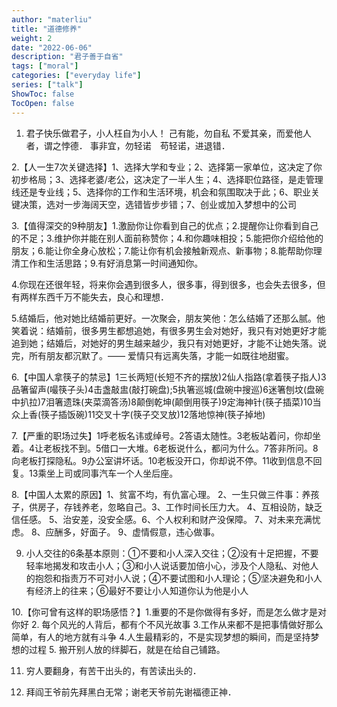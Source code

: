 ```yaml
---
author: "materliu"
title: "道德修养"
weight: 2
date: "2022-06-06"
description: "君子善于自省"
tags: ["moral"]
categories: ["everyday life"] 
series: ["talk"]
ShowToc: false
TocOpen: false
---
```


1.
    君子快乐做君子，小人枉自为小人！
    己有能，勿自私
    不爱其亲，而爱他人者，谓之悖德．
    事非宜，勿轻诺　苟轻诺，进退错．

2.【人一生7次关键选择】1、选择大学和专业；2、选择第一家单位，这决定了你初步格局；3、选择老婆/老公，这决定了一半人生；4、选择职位路径，是走管理线还是专业线；5、选择你的工作和生活环境，机会和氛围取决于此；6、职业关键决策，选对一步海阔天空，选错皆步步错；7、创业或加入梦想中的公司

3.【值得深交的9种朋友】1.激励你让你看到自己的优点；2.提醒你让你看到自己的不足；3.维护你并能在别人面前称赞你；4.和你趣味相投；5.能把你介绍给他的朋友；6.能让你全身心放松；7.能让你有机会接触新观点、新事物；8.能帮助你理清工作和生活思路；9.有好消息第一时间通知你。

4.你现在还很年轻，将来你会遇到很多人，很多事，得到很多，也会失去很多，但有两样东西千万不能失去，良心和理想．

5.结婚后，他对她比结婚前更好。一次聚会，朋友笑他：怎么结婚了还那么腻。他笑着说：结婚前，很多男生都想追她，有很多男生会对她好，我只有对她更好才能追到她；结婚后，对她好的男生越来越少，我只有对她更好，才能不让她失落。说完，所有朋友都沉默了。—— 爱情只有远离失落，才能一如既往地甜蜜。

6.【中国人拿筷子的禁忌】1三长两短(长短不齐的摆放)2仙人指路(拿着筷子指人)3品箸留声(嘬筷子头)4击盏敲盅(敲打碗盘);5执箸巡城(盘碗中搜巡)6迷箸刨坟(盘碗中扒拉)7泪箸遗珠(夹菜滴答汤)8颠倒乾坤(颠倒用筷子)9定海神针(筷子插菜)10当众上香(筷子插饭碗)11交叉十字(筷子交叉放)12落地惊神(筷子掉地)

7.【严重的职场过失】1呼老板名讳或绰号。2答语太随性。3老板站着问，你却坐着。4让老板找不到。5借口一大堆。6老板说什么，都问为什么。7答非所问。8向老板打探隐私。9办公室讲坏话。10老板没开口，你却说不停。11收到信息不回复。13乘坐上司或同事汽车一个人坐后座。


8.【中国人太累的原因】1、贫富不均，有仇富心理。 2、一生只做三件事：养孩子，供房子，存钱养老，忽略自己。3、工作时间长压力大。 4、互相设防，缺乏信任感。 5、治安差，没安全感。6、个人权利和财产没保障。 7、对未来充满忧虑。 8、应酬多，好面子。 9、虚情假意，违心做事。

9. 小人交往的6条基本原则：①不要和小人深入交往；②没有十足把握，不要轻率地揭发和攻击小人；③和小人说话要加倍小心，涉及个人隐私、对他人的抱怨和指责万不可对小人说；④不要试图和小人理论；⑤坚决避免和小人有经济上的往来；⑥最好不要让小人知道你认为他是小人


10.【你可曾有这样的职场感悟？】1.重要的不是你做得有多好，而是怎么做才是对你好 2. 每个风光的人背后，都有个不风光故事 3.工作从来都不是把事情做好那么简单，有人的地方就有斗争 4.人生最精彩的，不是实现梦想的瞬间，而是坚持梦想的过程 5. 搬开别人放的绊脚石，就是在给自己铺路。


11. 穷人要翻身，有苦干出头的，有苦读出头的．


12. 拜阎王爷前先拜黑白无常；谢老天爷前先谢福德正神．

